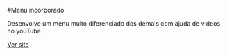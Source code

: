 #Menu incorporado


Desenvolve um menu muito diferenciado dos demais com ajuda de videos no youTube

<a href='https://carlossoares123.github.io/Meus_Legos/Menuu/index.html'>Ver site</a>
